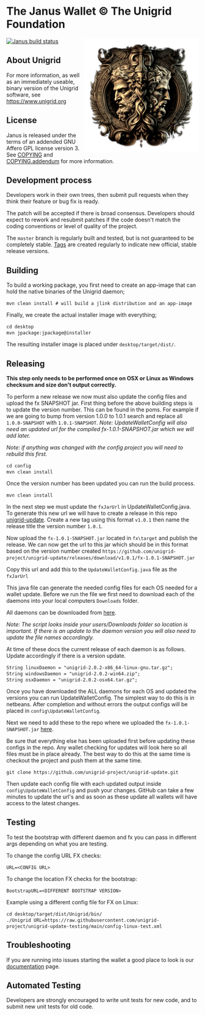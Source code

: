 The Janus Wallet © The Unigrid Foundation
=========================================
<img align="right" width="300px" height="auto" src="documentation/janus-logo.png" alt="Janus">

[![Janus build status](https://github.com/unigrid-project/janus-java/actions/workflows/maven.yml/badge.svg)](https://github.com/unigrid-project/janus-java/actions/workflows/maven.yml)


About Unigrid
-------------
For more information, as well as an immediately useable, binary version of the Unigrid software, see https://www.unigrid.org

License
-------
Janus is released under the terms of an addended GNU Affero GPL license version 3. See [COPYING](COPYING) and [COPYING.addendum](COPYING.addendum) for more information.

Development process
-------------------
Developers work in their own trees, then submit pull requests when they think their feature or bug fix is ready.

The patch will be accepted if there is broad consensus. Developers should expect to rework and resubmit patches if the code doesn't match the coding conventions or level of quality of the project.

The `master` branch is regularly built and tested, but is not guaranteed to be completely stable. [Tags](https://github.com/unigrid-project/janus-java/tags) are created regularly to indicate new official, stable release versions.

Building
--------
To build a working package, you first need to create an app-image that can hold the native binaries of the Unigrid daemon;
```
mvn clean install # will build a jlink distribution and an app-image
```

Finally, we create the actual installer image with everything;
```
cd desktop
mvn jpackage:jpackage@installer
```

The resulting installer image is placed under `desktop/target/dist/`.

Releasing
---------

**This step only needs to be performed once on OSX or Linux as Windows checksum and size don't output correctly.**

To perform a new release we now must also update the config files and upload the fx SNAPSHOT jar. First thing before the above building steps is to update the version number. This can be found in the poms. For example if we are going to bump from version 1.0.0 to 1.0.1 search and replace all `1.0.0-SNAPSHOT` with `1.0.1-SNAPSHOT`. *Note: UpdateWalletConfig will also need an updated url for the compiled fx-1.0.1-SNAPSHOT.jar which we will add later.*

*Note: if anything was changed with the config project you will need to rebuild this first.*

```
cd config
mvn clean install
```


Once the version number has been updated you can run the build process.

```
mvn clean install
```

In the next step we must update the `fxJarUrl` in UpdateWalletConfig.java. To generate this new url we will have to create a release in this repo [unigrid-update](https://github.com/unigrid-project/unigrid-update/releases). Create a new tag using this format `v1.0.1` then name the release title the version number `1.0.1`.

Now upload the `fx-1.0.1-SNAPSHOT.jar` located in `fx\target` and publish the release. We can now get the url to this jar which should be in this format based on the version number created `https://github.com/unigrid-project/unigrid-update/releases/download/v1.0.1/fx-1.0.1-SNAPSHOT.jar`

Copy this url and add this to the `UpdateWalletConfig.java` file as the `fxJarUrl`

This java file can generate the needed config files for each OS needed for a wallet update. Before we run the file we first need to download each of the daemons into your local computers `Downloads` folder. 

All daemons can be downloaded from [here](https://github.com/unigrid-project/daemon/releases).

*Note: The script looks inside your users/Downloads folder so location is important. If there is an update to the daemon version you will also need to update the file names accordingly.*

At time of these docs the current release of each daemon is as follows. Update accordingly if there is a version update.

```
String linuxDaemon = "unigrid-2.0.2-x86_64-linux-gnu.tar.gz";
String windowsDaemon = "unigrid-2.0.2-win64.zip";
String osxDaemon = "unigrid-2.0.2-osx64.tar.gz";
```

Once you have downloaded the ALL daemons for each OS and updated the versions you can run UpdateWalletConfig. The simplest way to do this is in netbeans. After completion and without errors the output configs will be placed in `config\UpdateWalletConfig`.

Next we need to add these to the repo where we uploaded the `fx-1.0.1-SNAPSHOT.jar` [here](https://github.com/unigrid-project/unigrid-update/).

Be sure that everything else has been uploaded first before updating these configs in the repo. Any wallet checking for updates will look here so all files must be in place already. The best way to do this at the same time is checkout the project and push them at the same time.

```
git clone https://github.com/unigrid-project/unigrid-update.git
```

Then update each config file with each updated output inside `config\UpdateWalletConfig` and push your changes. GitHub can take a few minutes to update the url's and as soon as these update all wallets will have access to the latest changes.

Testing
---------------
To test the bootstrap with different daemon and fx you can pass in different args depending on what you are testing.

To change the config URL FX checks:
```
URL=<CONFIG URL>
```

To change the location FX checks for the bootstrap:
```
BootstrapURL=<DIFFERENT BOOTSTRAP VERSION>
```

Example using a different config file for FX on Linux:
```
cd desktop/target/dist/Unigrid/bin/
./Unigrid URL=https://raw.githubusercontent.com/unigrid-project/unigrid-update-testing/main/config-linux-test.xml
```

Troubleshooting
---------------
If you are running into issues starting the wallet a good place to look is our [documentation](https://docs.unigrid.org/) page.


Automated Testing
-----------------
Developers are strongly encouraged to write unit tests for new code, and to submit new unit tests for old code.
